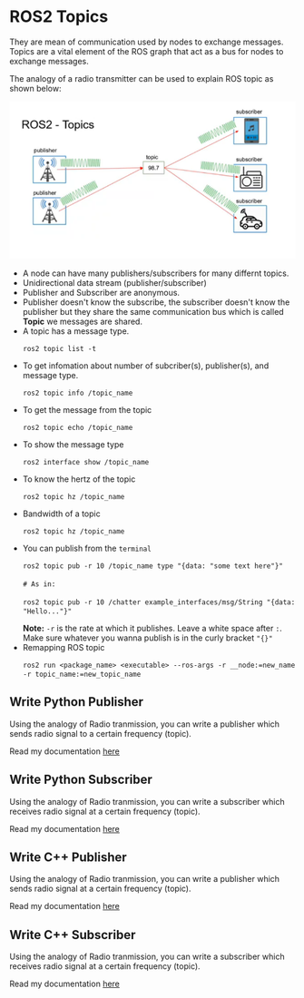 # ROS2 Topics

They are mean of communication used by nodes to exchange messages. Topics are a vital element of the ROS graph that act as a bus for nodes to exchange messages.

The analogy of a radio transmitter can be used to explain ROS topic as shown below:

![radio transmitter](ros%20topic.png)

* A node can have many publishers/subscribers for many differnt topics.
* Unidirectional data stream (publisher/subscriber)
* Publisher and Subscriber are anonymous. 
* Publisher doesn't know the subscribe, the subscriber doesn't know the publisher but they share the same communication bus which is called **Topic** we messages are shared.
* A topic has a message type.
  ```
  ros2 topic list -t
  ```
* To get infomation about number of subcriber(s), publisher(s), and message type.
  ```
  ros2 topic info /topic_name
  ```
* To get the message from the topic
  ```
  ros2 topic echo /topic_name
  ```
* To show the message type
  ```
  ros2 interface show /topic_name
  ```
* To know the hertz of the topic
  ```
  ros2 topic hz /topic_name
  ```
* Bandwidth of a topic
  ```
  ros2 topic hz /topic_name
  ```
* You can publish from the `terminal`
  ```shell
  ros2 topic pub -r 10 /topic_name type "{data: "some text here"}"

  # As in:

  ros2 topic pub -r 10 /chatter example_interfaces/msg/String "{data: "Hello..."}"
  ```
  **Note:** `-r` is the rate at which it publishes. Leave a white space after `:`. Make sure whatever you wanna publish is in the curly bracket `"{}"`
* Remapping ROS topic
  ```
  ros2 run <package_name> <executable> --ros-args -r __node:=new_name -r topic_name:=new_topic_name
  ```

## Write Python Publisher
Using the analogy of Radio tranmission, you can write a publisher which sends radio signal to a certain frequency (topic).

Read my documentation <a href="./ros2_ws/src/pkg_py/README.md#publisher">here</a>

## Write Python Subscriber

Using the analogy of Radio tranmission, you can write a subscriber which receives radio signal at a certain frequency (topic).

Read my documentation <a href="./ros2_ws/src/pkg_py/README.md#subscriber">here</a>

## Write C++ Publisher

Using the analogy of Radio tranmission, you can write a publisher which sends radio signal at a certain frequency (topic).

Read my documentation <a href="./ros2_ws/src/pkg_cpp/README.md#publisher">here</a>

## Write C++ Subscriber

Using the analogy of Radio tranmission, you can write a subscriber which receives radio signal at a certain frequency (topic).

Read my documentation <a href="./ros2_ws/src/pkg_cpp/README.md#subscriber">here</a>